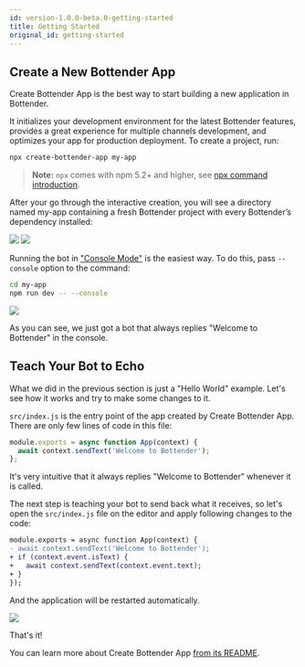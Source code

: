 ```yaml
---
id: version-1.0.0-beta.0-getting-started
title: Getting Started
original_id: getting-started
---
```


## Create a New Bottender App

Create Bottender App is the best way to start building a new application in Bottender.

It initializes your development environment for the latest Bottender features, provides a great experience for multiple channels development, and optimizes your app for production deployment. To create a project, run:

```sh
npx create-bottender-app my-app
```

> **Note:** `npx` comes with npm 5.2+ and higher, see [npx command introduction](https://medium.com/@maybekatz/introducing-npx-an-npm-package-runner-55f7d4bd282b).

After your go through the interactive creation, you will see a directory named my-app containing a fresh Bottender project with every Bottender’s dependency installed:

![](https://user-images.githubusercontent.com/3382565/67745483-5667ef80-fa5f-11e9-8bae-39489b8544e7.png)
![](https://user-images.githubusercontent.com/3382565/67745485-57008600-fa5f-11e9-8fed-8d97d600a760.png)

Running the bot in ["Console Mode"](the-basics-console-mode.md) is the easiest way. To do this, pass `--console` option to the command:

```sh
cd my-app
npm run dev -- --console
```

![](https://user-images.githubusercontent.com/3382565/67745487-57991c80-fa5f-11e9-8eb7-9e4144df9e73.png)

As you can see, we just got a bot that always replies "Welcome to Bottender" in the console.

## Teach Your Bot to Echo

What we did in the previous section is just a "Hello World" example. Let's see how it works and try to make some changes to it.

`src/index.js` is the entry point of the app created by Create Bottender App. There are only few lines of code in this file:

```js
module.exports = async function App(context) {
  await context.sendText('Welcome to Bottender');
};
```

It's very intuitive that it always replies "Welcome to Bottender" whenever it is called.

The next step is teaching your bot to send back what it receives, so let's open the `src/index.js` file on the editor and apply following changes to the code:

```diff
module.exports = async function App(context) {
- await context.sendText('Welcome to Bottender');
+ if (context.event.isText) {
+   await context.sendText(context.event.text);
+ }
});
```

And the application will be restarted automatically.

![](https://user-images.githubusercontent.com/3382565/67745488-57991c80-fa5f-11e9-91d2-659b65df2c58.png)

That's it!

You can learn more about Create Bottender App [from its README](https://github.com/Yoctol/bottender/tree/master/packages/create-bottender-app/README.md).
